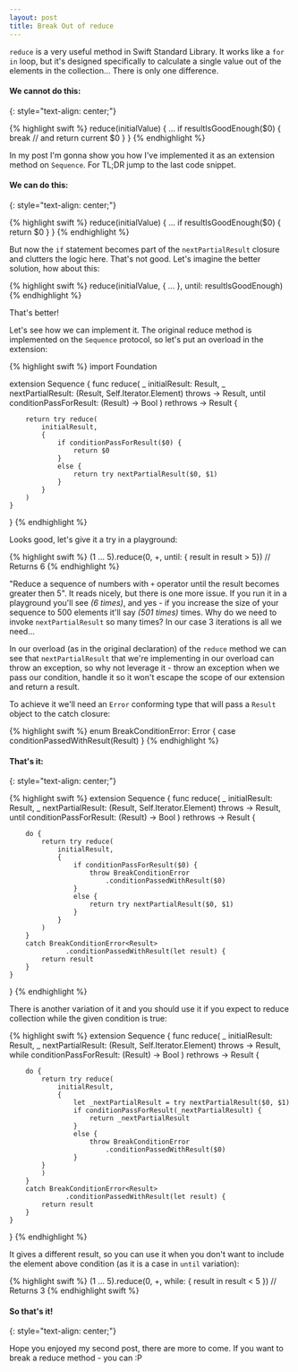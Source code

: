 ```yaml
---
layout: post
title: Break Out of reduce
---
```


`reduce` is a very useful method in Swift Standard Library. It works like a `for in` loop, but it's designed specifically to calculate a single value out of the elements in the collection... There is only one difference.

#### We cannot do this:
{: style="text-align: center;"}

{% highlight swift %}
reduce(initialValue) {
     ...
     if resultIsGoodEnough($0) {
          break // and return current $0
     }
}
{% endhighlight %}

In my post I'm gonna show you how I've implemented it as an extension method on `Sequence`. For TL;DR jump to the last code snippet.

#### We can do this:
{: style="text-align: center;"}

{% highlight swift %}
reduce(initialValue) {
     ...
     if resultIsGoodEnough($0) {
          return $0
     }
}
{% endhighlight %}

But now the `if` statement becomes part of the `nextPartialResult` closure and clutters the logic here.
That's not good. Let's imagine the better solution, how about this:

{% highlight swift %}
reduce(initialValue, { ... }, until: resultIsGoodEnough)
{% endhighlight %}

That's better!

Let's see how we can implement it. The original reduce method is implemented on the `Sequence` protocol, so let's put an overload in the extension:

{% highlight swift %}
import Foundation

extension Sequence {
    func reduce<Result>(
        _ initialResult: Result,
        _ nextPartialResult: (Result,
            Self.Iterator.Element) throws -> Result,
        until conditionPassForResult: (Result) -> Bool
        ) rethrows -> Result {

        return try reduce(
            initialResult,
            {
                if conditionPassForResult($0) {
                    return $0
                }
                else {
                    return try nextPartialResult($0, $1)
                }
            }
        )
    }
}
{% endhighlight %}

Looks good, let's give it a try in a playground:

{% highlight swift %}
(1 ... 5).reduce(0, +, until: { result in result > 5}) // Returns 6
{% endhighlight %}

"Reduce a sequence of numbers with `+` operator until the result becomes greater then 5". It reads nicely, but there is one more issue. If you run it in a playground you'll see *(6 times)*, and yes - if you increase the size of your sequence to 500 elements it'll say *(501 times)* times. Why do we need to invoke `nextPartialResult` so many times? In our case 3 iterations is all we need...

In our overload (as in the original declaration) of the `reduce` method  we can see that `nextPartialResult` that we're implementing in our overload can throw an exception, so why not leverage it - throw an exception when we pass our condition, handle it so it won't escape the scope of our extension and return a result.

To achieve it we'll need an `Error` conforming type that will pass a `Result` object to the catch closure:

{% highlight swift %}
enum BreakConditionError<Result>: Error {
    case conditionPassedWithResult(Result)
}
{% endhighlight %}

#### That's it:
{: style="text-align: center;"}

{% highlight swift %}
extension Sequence {
     func reduce<Result>(
        _ initialResult: Result,
        _ nextPartialResult: (Result,
            Self.Iterator.Element) throws -> Result,
        until conditionPassForResult: (Result) -> Bool
        ) rethrows -> Result {

        do {
            return try reduce(
                initialResult,
                {
                    if conditionPassForResult($0) {
                        throw BreakConditionError
                            .conditionPassedWithResult($0)
                    }
                    else {
                        return try nextPartialResult($0, $1)
                    }
                }
            )
        }
        catch BreakConditionError<Result>
                  .conditionPassedWithResult(let result) {
            return result
        }
    }
}
{% endhighlight %}

There is another variation of it and you should use it if you expect to reduce collection while the given condition is true:

{% highlight swift %}
extension Sequence {
    func reduce<Result>(
        _ initialResult: Result,
        _ nextPartialResult: (Result, Self.Iterator.Element) throws -> Result,
        while conditionPassForResult: (Result) -> Bool
        ) rethrows -> Result {

        do {
            return try reduce(
                initialResult,
                {
                    let _nextPartialResult = try nextPartialResult($0, $1)
                    if conditionPassForResult(_nextPartialResult) {
                        return _nextPartialResult
                    }
                    else {
                        throw BreakConditionError
                            .conditionPassedWithResult($0)
                    }
            }
            )
        }
        catch BreakConditionError<Result>
                  .conditionPassedWithResult(let result) {
            return result
        }
    }
}
{% endhighlight %}

It gives a different result, so you can use it when you don't want to include the element above condition (as it is a case in `until` variation):

{% highlight swift %}
(1 ... 5).reduce(0, +, while: { result in result < 5 }) // Returns 3
{% endhighlight swift %}

#### So that's it!
{: style="text-align: center;"}

Hope you enjoyed my second post, there are more to come. If you want to break a reduce method - you can :P
